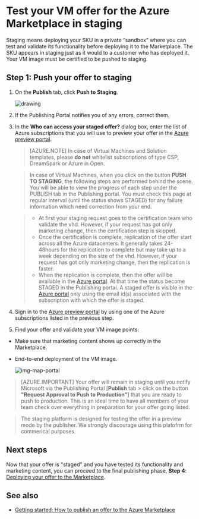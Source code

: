 <properties
   pageTitle="Test your VM offer for the Marketplace | Microsoft Azure"
   description="Understand how to test your VM image for the Azure Marketplace."
   services="marketplace-publishing"
   documentationCenter=""
   authors="HannibalSII"
   manager="hascipio"
   editor=""/>

<tags
   ms.service="marketplace"
   ms.devlang="na"
   ms.topic="article"
   ms.tgt_pltfrm="na"
   ms.workload="na"
   ms.date="08/01/2016"
   ms.author="hascipio" />

# Test your VM offer for the Azure Marketplace in staging

Staging means deploying your SKU in a private “sandbox” where you can test and validate its functionality before deploying it to the Marketplace. The SKU appears in staging just as it would to a customer who has deployed it. Your VM image must be certified to be pushed to staging.

## Step 1: Push your offer to staging

1. On the **Publish** tab, click **Push to Staging**.

    ![drawing](media/marketplace-publishing-vm-image-test-in-staging/vm-image-push-to-staging.png)

2. If the Publishing Portal notifies you of any errors, correct them.
3.	In the **Who can access your staged offer?** dialog box, enter the list of Azure subscriptions that you will use to preview your offer in the [Azure preview portal](https://portal.azure.com).

    >[AZURE.NOTE] In case of Virtual Machines and Solution templates, please **do not** whitelist subscriptions of type CSP, DreamSpark or Azure in Open.


    > In case of Virtual Machines, when you click on the button **PUSH TO STAGING**, the following steps are performed behind the scene. You will be able to view the progress of each step under the PUBLISH tab in the Publishing portal. You must check this page at regular interval (until the status shows STAGED) for any failure information which need correction from your end.

    > - At first your staging request goes to the certification team who validate the vhd. However, if your request has got only marketing change, then the certification step is skipped.
    > - Once the certification is complete, replication of the offer start across all the Azure datacenters. It generally takes 24-48hours for the replication to complete but may take up to a week depending on the size of the vhd. However, if your request has got only marketing change, then the replication is faster.
    > - When the replication is complete, then the offer will be available in the [Azure portal](http:/portal.azure.com). At that time the status become STAGED in the Publishing portal. A staged offer is visible in the [Azure portal](http:/portal.azure.com) only using the email id(s) associated with the subscription with which the offer is staged.

4. Sign in to the [Azure preview portal](https://portal.azure.com) by using one of the Azure subscriptions listed in the previous step.
5. Find your offer and validate your VM image points:
  - Make sure that marketing content shows up correctly in the Marketplace.
  - End-to-end deployment of the VM image.

      ![img-map-portal](media/marketplace-publishing-push-to-staging/pubportal-mapping-azure-portal.jpg)

> [AZURE.IMPORTANT] Your offer will remain in staging until you notify Microsoft via the Publishing Portal [**Publish** tab > click on the button **"Request Approval to Push to Production"**] that you are ready to push to production. This is an ideal time to have all members of your team check over everything in preparation for your offer going listed.

> The staging platform is designed for testing the offer in a preview mode by the publisher. We strongly discourage using this platofrm for commerical purposes.

## Next steps
Now that your offer is "staged" and you have tested its functionality and marketing content, you can proceed to the final publishing phase, **Step 4**: [Deploying your offer to the Marketplace](marketplace-publishing-push-to-production.md).

## See also
- [Getting started: How to publish an offer to the Azure Marketplace](marketplace-publishing-getting-started.md)
